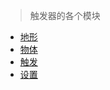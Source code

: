 > 触发器的各个模块

* [地形](/module/terrain/)
* [物体](/module/object/)
* [触发](/module/trigger/)
* [设置](/module/setting/)
